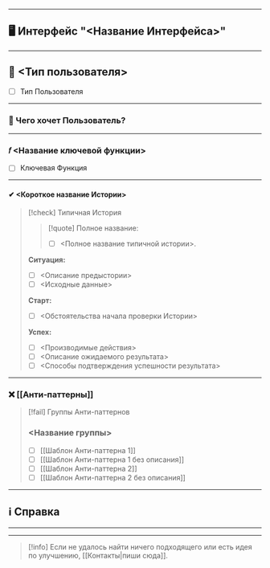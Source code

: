 ***
## 🖥️ Интерфейс "<Название Интерфейса>"

***
## 👤 <Тип пользователя>
- [ ] Тип Пользователя

***
### 👤 Чего хочет Пользователь?

***
### 𝑓 <Название ключевой функции>
- [ ] Ключевая Функция

***
#### ✔ <Короткое название Истории>

>[!check] Типичная История
>>[!quote] Полное название:
>>- [ ] <Полное название типичной истории>.
>
>**Ситуация:**
>- [ ] <Описание предыстории>
>- [ ] <Исходные данные>
>
>**Старт:**
>- [ ] <Обстоятельства начала проверки Истории>
>
>**Успех:**
>- [ ] <Производимые действия>
>- [ ] <Описание ожидаемого результата>
>- [ ] <Способы подтверждения успешности результата>

***
### ❌ [[Анти‐паттерны]]

> [!fail] Группы Анти-паттернов
> ### <Название группы>
>
> - [ ] [[Шаблон Анти-паттерна 1]]
> - [ ] [[Шаблон Анти-паттерна 1 без описания]]
> - [ ] [[Шаблон Анти-паттерна 2]]
> - [ ] [[Шаблон Анти-паттерна 2 без описания]]

***
## ℹ️ Справка

***



***

> [!info]
> Если не удалось найти ничего подходящего или есть идея по улучшению, [[Контакты|пиши сюда]].
